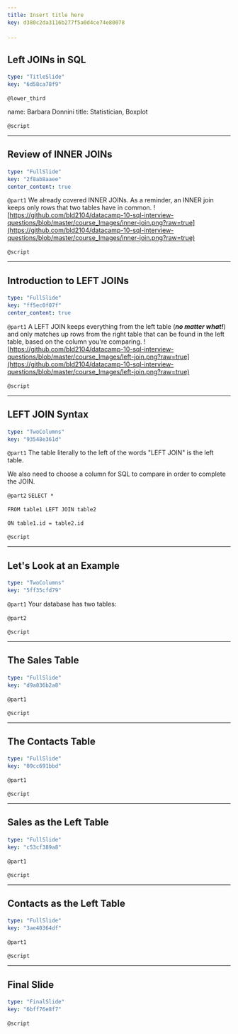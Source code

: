 ```yaml
---
title: Insert title here
key: d380c2da3116b277f5a0d4ce74e80078

---
```

## Left JOINs in SQL

```yaml
type: "TitleSlide"
key: "6d58ca78f9"
```

`@lower_third`

name: Barbara Donnini
title: Statistician, Boxplot


`@script`



---
## Review of INNER JOINs

```yaml
type: "FullSlide"
key: "2f8ab8aaee"
center_content: true
```

`@part1`
We already covered INNER JOINs. As a reminder, an INNER join keeps only rows that two tables have in common. 
![https://github.com/bld2104/datacamp-10-sql-interview-questions/blob/master/course_Images/inner-join.png?raw=true](https://github.com/bld2104/datacamp-10-sql-interview-questions/blob/master/course_Images/inner-join.png?raw=true)


`@script`



---
## Introduction to LEFT JOINs

```yaml
type: "FullSlide"
key: "ff5ec0f07f"
center_content: true
```

`@part1`
A LEFT JOIN keeps everything from the left table (_**no matter what!**_) and only matches up rows from the right table that can be found in the left table, based on the column you're comparing.
![https://github.com/bld2104/datacamp-10-sql-interview-questions/blob/master/course_Images/left-join.png?raw=true](https://github.com/bld2104/datacamp-10-sql-interview-questions/blob/master/course_Images/left-join.png?raw=true)


`@script`



---
## LEFT JOIN Syntax

```yaml
type: "TwoColumns"
key: "93548e361d"
```

`@part1`
The table literally to the left of the words "LEFT JOIN" is the left table.

We also need to choose a column for SQL to compare in order to complete the JOIN.


`@part2`
```SELECT *```

```FROM table1 LEFT JOIN table2```

```ON table1.id = table2.id```


`@script`



---
## Let's Look at an Example

```yaml
type: "TwoColumns"
key: "5ff35cfd79"
```

`@part1`
Your database has two tables:


`@part2`



`@script`



---
## The Sales Table

```yaml
type: "FullSlide"
key: "d9a836b2a8"
```

`@part1`



`@script`



---
## The Contacts Table

```yaml
type: "FullSlide"
key: "09cc691bbd"
```

`@part1`



`@script`



---
## Sales as the Left Table

```yaml
type: "FullSlide"
key: "c53cf389a8"
```

`@part1`



`@script`



---
## Contacts as the Left Table

```yaml
type: "FullSlide"
key: "3ae40364df"
```

`@part1`



`@script`



---
## Final Slide

```yaml
type: "FinalSlide"
key: "6bff76e8f7"
```

`@script`



